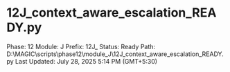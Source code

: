 # 12J_context_aware_escalation_READY.py

Phase: 12
Module: J
Prefix: 12J_
Status: Ready
Path: D:\MAGIC\scripts\phase12\module_J\12J_context_aware_escalation_READY.py
Last Updated: July 28, 2025 5:14 PM (GMT+5:30)

